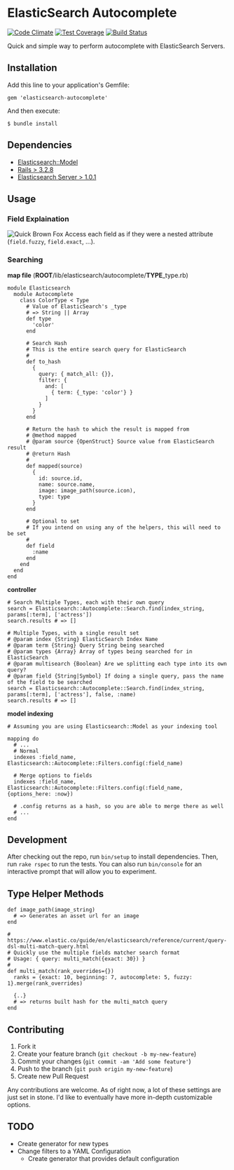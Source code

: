 # ElasticSearch Autocomplete
[![Code Climate](https://codeclimate.com/github/spodlecki/elasticsearch-autocomplete/badges/gpa.svg)](https://codeclimate.com/github/spodlecki/elasticsearch-autocomplete)
[![Test Coverage](https://codeclimate.com/github/spodlecki/elasticsearch-autocomplete/badges/coverage.svg)](https://codeclimate.com/github/spodlecki/elasticsearch-autocomplete/coverage)
[![Build Status](https://travis-ci.org/spodlecki/elasticsearch-autocomplete.svg)](https://travis-ci.org/spodlecki/elasticsearch-autocomplete)

Quick and simple way to perform autocomplete with ElasticSearch Servers.

## Installation

Add this line to your application's Gemfile:

```
gem 'elasticsearch-autocomplete'
```

And then execute:

    $ bundle install

## Dependencies

- [Elasticsearch::Model](https://github.com/elastic/elasticsearch-rails/tree/master/elasticsearch-model)
- [Rails > 3.2.8](http://rubyonrails.org/)
- [Elasticsearch Server > 1.0.1](http://www.elastic.co)

## Usage

### Field Explaination

![Quick Brown Fox](http://i57.tinypic.com/vdivie.png)
Access each field as if they were a nested attribute (`field.fuzzy`, `field.exact`, ...).

### Searching

**map file**
(**ROOT**/lib/elasticsearch/autocomplete/**TYPE**_type.rb)

```
module Elasticsearch
  module Autocomplete
    class ColorType < Type
      # Value of ElasticSearch's _type
      # => String || Array
      def type
        'color'
      end

      # Search Hash
      # This is the entire search query for ElasticSearch
      #
      def to_hash
        {
          query: { match_all: {}},
          filter: {
            and: [
              { term: {_type: 'color'} }
            ]
          }
        }
      end

      # Return the hash to which the result is mapped from
      # @method mapped
      # @param source {OpenStruct} Source value from ElasticSearch result
      # @return Hash
      #
      def mapped(source)
        {
          id: source.id,
          name: source.name,
          image: image_path(source.icon),
          type: type
        }
      end

      # Optional to set
      # If you intend on using any of the helpers, this will need to be set
      #
      def field
        :name
      end
    end
  end
end
```

**controller**
```
# Search Multiple Types, each with their own query
search = Elasticsearch::Autocomplete::Search.find(index_string, params[:term], ['actress'])
search.results # => []

# Multiple Types, with a single result set
# @param index {String} ElasticSearch Index Name
# @param term {String} Query String being searched
# @param types {Array} Array of types being searched for in ElasticSearch
# @param multisearch {Boolean} Are we splitting each type into its own query?
# @param field {String|Symbol} If doing a single query, pass the name of the field to be searched
search = Elasticsearch::Autocomplete::Search.find(index_string, params[:term], ['actress'], false, :name)
search.results # => []
```

**model indexing**
```
# Assuming you are using Elasticsearch::Model as your indexing tool

mapping do
  # ...
  # Normal
  indexes :field_name, Elasticsearch::Autocomplete::Filters.config(:field_name)

  # Merge options to fields
  indexes :field_name, Elasticsearch::Autocomplete::Filters.config(:field_name, {options_here: :now})

  # .config returns as a hash, so you are able to merge there as well
  # ...
end
```

## Development

After checking out the repo, run `bin/setup` to install dependencies. Then, run `rake rspec` to run the tests. You can also run `bin/console` for an interactive prompt that will allow you to experiment.

## Type Helper Methods

```
def image_path(image_string)
  # => Generates an asset url for an image
end
```

```
# https://www.elastic.co/guide/en/elasticsearch/reference/current/query-dsl-multi-match-query.html
# Quickly use the multiple fields matcher search format
# Usage: { query: multi_match({exact: 30}) }
#
def multi_match(rank_overrides={})
  ranks = {exact: 10, beginning: 7, autocomplete: 5, fuzzy: 1}.merge(rank_overrides)

  {..}
  # => returns built hash for the multi_match query
end
```

## Contributing

1. Fork it
2. Create your feature branch (`git checkout -b my-new-feature`)
3. Commit your changes (`git commit -am 'Add some feature'`)
4. Push to the branch (`git push origin my-new-feature`)
5. Create new Pull Request

Any contributions are welcome. As of right now, a lot of these settings are just set in stone. I'd like to eventually have more in-depth customizable options.

## TODO

- Create generator for new types
- Change filters to a YAML Configuration
  - Create generator that provides default configuration
